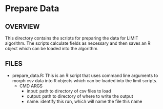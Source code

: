 # Prepare Data

## OVERVIEW
This directory contains the scripts for preparing the data for LIMIT algorithm. The scripts calculate fields as necessary and then saves an R object which can be loaded into the algorithm.

## FILES
* prepare_data.R: This is an R script that uses command line arguments to morph csv data into R objects which can be loaded into the limit scripts.
    * CMD ARGS
        * input: path to directory of csv files to load
        * output: path to directory of where to write the output
        * name: identify this run, which will name the file this name

